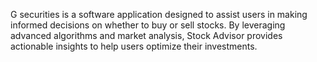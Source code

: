 G securities is a software application designed to assist users in making informed decisions on whether to buy or sell stocks. By leveraging advanced algorithms and market analysis, Stock Advisor provides actionable insights to help users optimize their investments.
